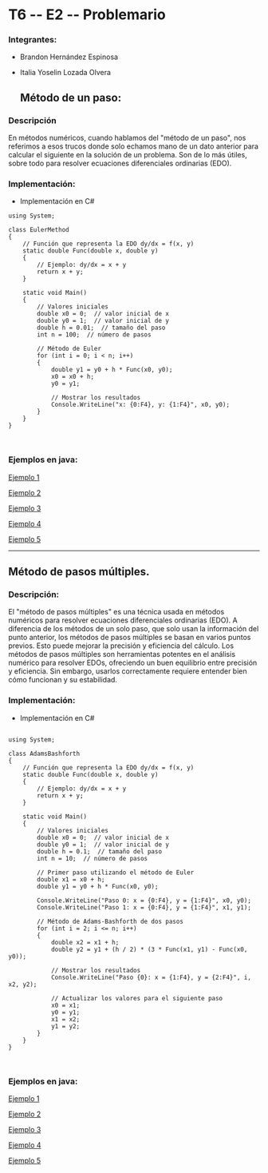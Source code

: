 # T6 --  E2  --     Problemario

### Integrantes:

- Brandon Hernández Espinosa
- Italia Yoselin Lozada Olvera

  ## Método de un paso:
### Descripción 

En métodos numéricos, cuando hablamos del "método de un paso", nos referimos a esos trucos donde solo echamos mano de un dato anterior para calcular el siguiente en la solución de un problema. Son de lo más útiles, sobre todo para resolver ecuaciones diferenciales ordinarias (EDO).


### Implementación: 
- Implementación en C#

```
using System;

class EulerMethod
{
    // Función que representa la EDO dy/dx = f(x, y)
    static double Func(double x, double y)
    {
        // Ejemplo: dy/dx = x + y
        return x + y;
    }

    static void Main()
    {
        // Valores iniciales
        double x0 = 0;  // valor inicial de x
        double y0 = 1;  // valor inicial de y
        double h = 0.01;  // tamaño del paso
        int n = 100;  // número de pasos

        // Método de Euler
        for (int i = 0; i < n; i++)
        {
            double y1 = y0 + h * Func(x0, y0);
            x0 = x0 + h;
            y0 = y1;

            // Mostrar los resultados
            Console.WriteLine("x: {0:F4}, y: {1:F4}", x0, y0);
        }
    }
}



```


### Ejemplos en java:

[Ejemplo 1](https://github.com/BrandonHDZ2102/T6---E2--Problemario/blob/main/src/problemariot6/MetodoDeUnPaso1.java)

[Ejemplo 2](https://github.com/BrandonHDZ2102/T6---E2--Problemario/blob/main/src/problemariot6/MetodoDeUnPaso2.java)

[Ejemplo 3](https://github.com/BrandonHDZ2102/T6---E2--Problemario/blob/main/src/problemariot6/MetodoDeUnPaso3.java)

[Ejemplo 4](https://github.com/BrandonHDZ2102/T6---E2--Problemario/blob/main/src/problemariot6/MetodoDeUnPaso4.java)

[Ejemplo 5](https://github.com/BrandonHDZ2102/T6---E2--Problemario/blob/main/src/problemariot6/MetodoDeUnPaso5.java)



--------------------------------------------------------------

## Método de pasos múltiples.
### Descripción: 
El "método de pasos múltiples" es una técnica usada en métodos numéricos para resolver ecuaciones diferenciales ordinarias (EDO). A diferencia de los métodos de un solo paso, que solo usan la información del punto anterior, los métodos de pasos múltiples se basan en varios puntos previos. Esto puede mejorar la precisión y eficiencia del cálculo.
Los métodos de pasos múltiples son herramientas potentes en el análisis numérico para resolver EDOs, ofreciendo un buen equilibrio entre precisión y eficiencia. Sin embargo, usarlos correctamente requiere entender bien cómo funcionan y su estabilidad.



### Implementación: 
- Implementación en C#

```

using System;

class AdamsBashforth
{
    // Función que representa la EDO dy/dx = f(x, y)
    static double Func(double x, double y)
    {
        // Ejemplo: dy/dx = x + y
        return x + y;
    }

    static void Main()
    {
        // Valores iniciales
        double x0 = 0;  // valor inicial de x
        double y0 = 1;  // valor inicial de y
        double h = 0.1;  // tamaño del paso
        int n = 10;  // número de pasos

        // Primer paso utilizando el método de Euler
        double x1 = x0 + h;
        double y1 = y0 + h * Func(x0, y0);

        Console.WriteLine("Paso 0: x = {0:F4}, y = {1:F4}", x0, y0);
        Console.WriteLine("Paso 1: x = {0:F4}, y = {1:F4}", x1, y1);

        // Método de Adams-Bashforth de dos pasos
        for (int i = 2; i <= n; i++)
        {
            double x2 = x1 + h;
            double y2 = y1 + (h / 2) * (3 * Func(x1, y1) - Func(x0, y0));

            // Mostrar los resultados
            Console.WriteLine("Paso {0}: x = {1:F4}, y = {2:F4}", i, x2, y2);

            // Actualizar los valores para el siguiente paso
            x0 = x1;
            y0 = y1;
            x1 = x2;
            y1 = y2;
        }
    }
}



```


### Ejemplos en java:

[Ejemplo 1](https://github.com/BrandonHDZ2102/T6---E2--Problemario/blob/main/src/problemariot6/MetodoDePasosMultiples1.java)

[Ejemplo 2](https://github.com/BrandonHDZ2102/T6---E2--Problemario/blob/main/src/problemariot6/MetodoDePasosMultiples2.java)

[Ejemplo 3](https://github.com/BrandonHDZ2102/T6---E2--Problemario/blob/main/src/problemariot6/MetodoDePasosMultiples3.java)

[Ejemplo 4](https://github.com/BrandonHDZ2102/T6---E2--Problemario/blob/main/src/problemariot6/MetodoDePasosMultiples4.java)

[Ejemplo 5](https://github.com/BrandonHDZ2102/T6---E2--Problemario/blob/main/src/problemariot6/MetodoDePasosMultiples5.java)
